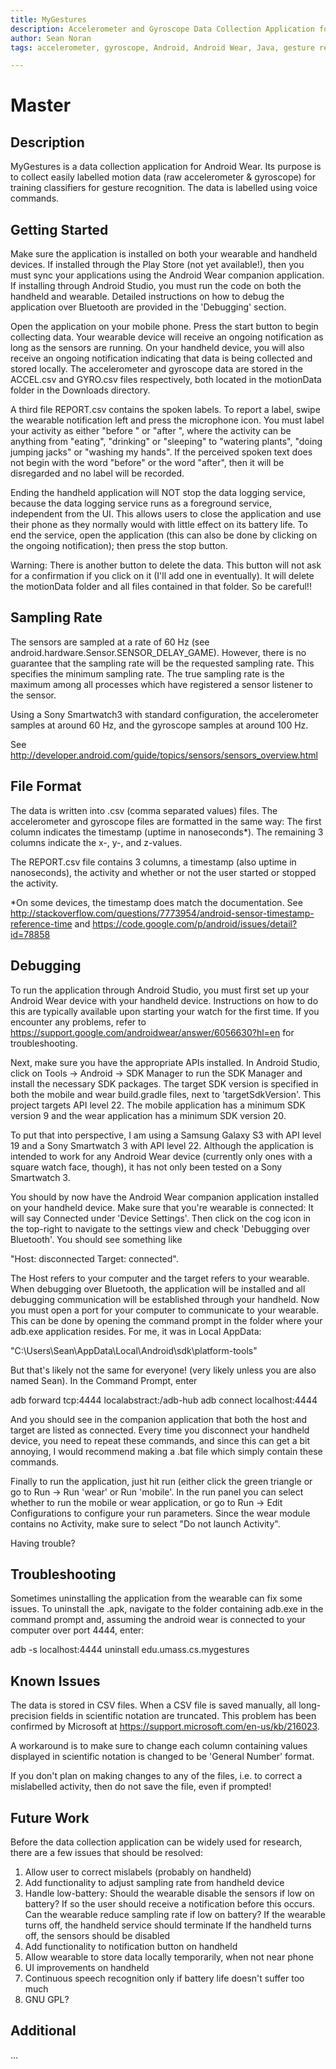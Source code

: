 ```yaml
---
title: MyGestures
description: Accelerometer and Gyroscope Data Collection Application for Android Wear
author: Sean Noran
tags: accelerometer, gyroscope, Android, Android Wear, Java, gesture recognition, Machine Learning

---
```


Master
======

## Description

MyGestures is a data collection application for Android Wear. Its purpose is to collect easily labelled motion data (raw accelerometer & gyroscope) for training classifiers for gesture recognition. The data is labelled using voice commands.

## Getting Started

Make sure the application is installed on both your wearable and handheld devices. If installed through the Play Store (not yet available!), then you must sync your applications using the Android Wear companion application. If installing through Android Studio, you must run the code on both the handheld and wearable. Detailed instructions on how to debug the application over Bluetooth are provided in the 'Debugging' section.

Open the application on your mobile phone. Press the start button to begin collecting data. Your wearable device will receive an ongoing notification as long as the sensors are running. On your handheld device, you will also receive an ongoing notification indicating that data is being collected and stored locally. The accelerometer and gyroscope data are stored in the ACCEL.csv and GYRO.csv files respectively, both located in the motionData folder in the Downloads directory.

A third file REPORT.csv contains the spoken labels. To report a label, swipe the wearable notification left and press the microphone icon. You must label your activity as either "before <activity>" or "after <activity>", where the activity can be anything from "eating", "drinking" or "sleeping" to "watering plants", "doing jumping jacks" or "washing my hands". If the perceived spoken text does not begin with the word "before" or the word "after", then it will be disregarded and no label will be recorded.

Ending the handheld application will NOT stop the data logging service, because the data logging service runs as a foreground service, independent from the UI. This allows users to close the application and use their phone as they normally would with little effect on its battery life. To end the service, open the application (this can also be done by clicking on the ongoing notification); then press the stop button.

Warning: There is another button to delete the data. This button will not ask for a confirmation if you click on it (I'll add one in eventually). It will delete the motionData folder and all files contained in that folder. So be careful!!

## Sampling Rate

The sensors are sampled at a rate of 60 Hz (see android.hardware.Sensor.SENSOR_DELAY_GAME). However, there is no guarantee that the sampling rate will be the requested sampling rate. This specifies the minimum sampling rate. The true sampling rate is the maximum among all processes which have registered a sensor listener to the sensor.

Using a Sony Smartwatch3 with standard configuration, the accelerometer samples at around 60 Hz, and the gyroscope samples at around 100 Hz.

See http://developer.android.com/guide/topics/sensors/sensors_overview.html

## File Format

The data is written into .csv (comma separated values) files. The accelerometer and gyroscope files are formatted in the same way: The first column indicates the timestamp (uptime in nanoseconds*). The remaining 3 columns indicate the x-, y-, and z-values.

The REPORT.csv file contains 3 columns, a timestamp (also uptime in nanoseconds), the activity and whether or not the user started or stopped the activity.

*On some devices, the timestamp does match the documentation. See http://stackoverflow.com/questions/7773954/android-sensor-timestamp-reference-time and https://code.google.com/p/android/issues/detail?id=78858

## Debugging

To run the application through Android Studio, you must first set up your Android Wear device with your handheld device. Instructions on how to do this are typically available upon starting your watch for the first time. If you encounter any problems, refer to https://support.google.com/androidwear/answer/6056630?hl=en for troubleshooting.

Next, make sure you have the appropriate APIs installed. In Android Studio, click on Tools -> Android -> SDK Manager to run the SDK Manager and install the necessary SDK packages. The target SDK version is specified in both the mobile and wear build.gradle files, next to 'targetSdkVersion'. This project targets API level 22. The mobile application has a minimum SDK version 9 and the wear application has a minimum SDK version 20.

To put that into perspective, I am using a Samsung Galaxy S3 with API level 19 and a Sony Smartwatch 3 with API level 22.
Although the application is intended to work for any Android Wear device (currently only ones with a square watch face, though), it has not only been tested on a Sony Smartwatch 3.


You should by now have the Android Wear companion application installed on your handheld device. Make sure that you're wearable is connected: It will say Connected under 'Device Settings'. Then click on the cog icon in the top-right to navigate to the settings view and check 'Debugging over Bluetooth'. You should see something like

"Host: disconnected
Target: connected".

The Host refers to your computer and the target refers to your wearable. When debugging over Bluetooth, the application will be installed and all debugging communication will be established through your handheld. Now you must open a port for your computer to communicate to your wearable. This can be done by opening the command prompt in the folder where your adb.exe application resides. For me, it was in Local AppData:

"C:\Users\Sean\AppData\Local\Android\sdk\platform-tools"

But that's likely not the same for everyone! (very likely unless you are also named Sean). In the Command Prompt, enter

adb forward tcp:4444 localabstract:/adb-hub
adb connect localhost:4444 

And you should see in the companion application that both the host and target are listed as connected. Every time you disconnect your handheld device, you need to repeat these commands, and since this can get a bit annoying, I would recommend making a .bat file which simply contain these commands.

Finally to run the application, just hit run (either click the green triangle or go to Run -> Run 'wear' or Run 'mobile'. In the run panel you can select whether to run the mobile or wear application, or go to Run -> Edit Configurations to configure your run parameters. Since the wear module contains no Activity, make sure to select "Do not launch Activity".

Having trouble?

## Troubleshooting

Sometimes uninstalling the application from the wearable can fix some issues. To uninstall the .apk, navigate to the folder containing adb.exe in the command prompt and, assuming the android wear is connected to your computer over port 4444, enter:

adb -s localhost:4444 uninstall edu.umass.cs.mygestures

## Known Issues

The data is stored in CSV files. When a CSV file is saved manually, all long-precision fields in scientific notation are truncated. This problem has been confirmed by Microsoft at https://support.microsoft.com/en-us/kb/216023.

A workaround is to make sure to change each column containing values displayed in scientific notation is changed to be 'General Number' format.

If you don't plan on making changes to any of the files, i.e. to correct a mislabelled activity, then do not save the file, even if prompted!

## Future Work

Before the data collection application can be widely used for research, there are a few issues that should be resolved:

1. Allow user to correct mislabels (probably on handheld)
2. Add functionality to adjust sampling rate from handheld device
3. Handle low-battery:
	Should the wearable disable the sensors if low on battery?
	If so the user should receive a notification before this occurs.
	Can the wearable reduce sampling rate if low on battery?
	If the wearable turns off, the handheld service should terminate
	If the handheld turns off, the sensors should be disabled
4. Add functionality to notification button on handheld
5. Allow wearable to store data locally temporarily, when not near phone
6. UI improvements on handheld
7. Continuous speech recognition only if battery life doesn't suffer too much
8. GNU GPL?

## Additional

...

